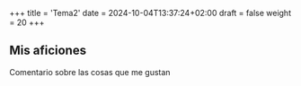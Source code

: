 +++
title = 'Tema2'
date = 2024-10-04T13:37:24+02:00
draft = false
weight = 20
+++
## Mis aficiones
Comentario sobre las cosas que me gustan